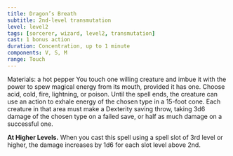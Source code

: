 ```yaml
---
title: Dragon’s Breath
subtitle: 2nd-level transmutation
level: level2
tags: [sorcerer, wizard, level2, transmutation]
cast: 1 bonus action
duration: Concentration, up to 1 minute
components: V, S, M
range: Touch
---
```

Materials: a hot pepper
You touch one willing creature and imbue it with the power to spew magical energy from its mouth, provided it has one. Choose acid, cold, fire, lightning, or poison. Until the spell ends, the creature can use an action to exhale energy of the chosen type in a 15-foot cone. Each creature in that area must make a Dexterity saving throw, taking 3d6 damage of the chosen type on a failed save, or half as much damage on a successful one.

**At Higher Levels.** When you cast this spell using a spell slot of 3rd level or higher, the damage increases by 1d6 for each slot level above 2nd.